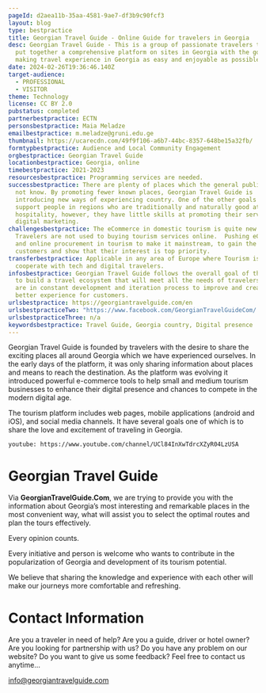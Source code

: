 ```yaml
---
pageId: d2aea11b-35aa-4581-9ae7-df3b9c90fcf3
layout: blog
type: bestpractice
title: Georgian Travel Guide - Online Guide for travelers in Georgia
desc: Georgian Travel Guide - This is a group of passionate travelers that have
  put together a comprehensive platform on sites in Georgia with the goal of
  making travel experience in Georgia as easy and enjoyable as possible.
date: 2024-02-26T19:36:46.140Z
target-audience:
  - PROFESSIONAL
  - VISITOR
theme: Technology
license: CC BY 2.0
pubstatus: completed
partnerbestpractice: ECTN
personsbestpractice: Maia Meladze
emailbestpractice: m.meladze@gruni.edu.ge
thumbnail: https://ucarecdn.com/49f9f106-a6b7-44bc-8357-648be15a32fb/
formtypbestpractice: Audience and Local Community Engagement
orgbestpractice: Georgian Travel Guide
locationbestpractice: Georgia, online
timebestpractice: 2021-2023
resourcesbestpractice: Programming services are needed.
successbestpractice: There are plenty of places which the general public does
  not know. By promoting fewer known places, Georgian Travel Guide is
  introducing new ways of experiencing country. One of the other goals is to
  support people in regions who are traditionally and naturally good at
  hospitality, however, they have little skills at promoting their service or
  digital marketing.
challengesbestpractice: The eCommerce in domestic tourism is quite new.
  Travelers are not used to buying tourism services online.  Pushing eCommerce
  and online procurement in tourism to make it mainstream, to gain the trust of
  customers and show that their interest is top priority.
transferbestpractice: Applicable in any area of Europe where Tourism is ready to
  cooperate with tech and digital travelers.
infosbestpractice: Georgian Travel Guide follows the overall goal of the company
  to build a travel ecosystem that will meet all the needs of travelers. They
  are in constant development and iteration process to improve and create a
  better experience for customers.
urlsbestpractice: https://georgiantravelguide.com/en
urlsbestpracticeTwo: "https://www.facebook.com/GeorgianTravelGuideCom/ "
urlsbestpracticeThree: n/a
keywordsbestpractice: Travel Guide, Georgia country, Digital presence
---
```

Georgian Travel Guide is founded by travelers with the desire to share the exciting places all around Georgia which we have experienced ourselves. In the early days of the platform, it was only sharing information about places and means to reach the destination. As the platform was evolving it introduced powerful e-commerce tools to help small and medium tourism businesses to enhance their digital presence and chances to compete in the modern digital age.

The tourism platform includes web pages, mobile applications (android and iOS), and social media channels. It have several goals one of which is to share the love and excitement of traveling in Georgia. 

`youtube: https://www.youtube.com/channel/UCl84InXwTdrcXZyR04LzUSA`

# Georgian Travel Guide

Via **GeorgianTravelGuide.Com**, we are trying to provide you with the information about Georgia’s most interesting and remarkable places in the most convenient way, what will assist you to select the optimal routes and plan the tours effectively.

Every opinion counts.

Every initiative and person is welcome who wants to contribute in the popularization of Georgia and development of its tourism potential.

We believe that sharing the knowledge and experience with each other will make our journeys more comfortable and refreshing.

# Contact Information

Are you a traveler in need of help? Are you a guide, driver or hotel owner? Are you looking for partnership with us? Do you have any problem on our website? Do you want to give us some feedback? Feel free to contact us anytime...

info@georgiantravelguide.com